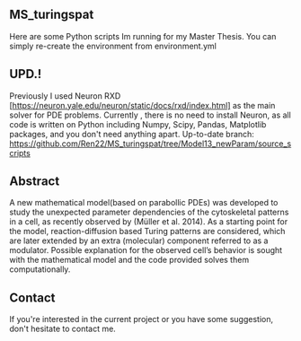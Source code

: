 ## MS_turingspat
Here are some Python scripts Im running for my Master Thesis. You can simply re-create the environment from environment.yml

## UPD.!
Previously I used Neuron RXD [https://neuron.yale.edu/neuron/static/docs/rxd/index.html] as the main solver for PDE problems. Currently , there is no need to install Neuron, as all code is written on Python including Numpy, Scipy, Pandas, Matplotlib packages, and you don't need anything apart.
Up-to-date branch: https://github.com/Ren22/MS_turingspat/tree/Model13_newParam/source_scripts

## Abstract 
A new mathematical model(based on parabollic PDEs) was developed to study the unexpected parameter dependencies of the cytoskeletal patterns in a cell, as recently observed by (Müller et al. 2014). As a starting point for the model, reaction-diffusion based Turing patterns are considered, which are later extended by an extra (molecular) component referred to as a modulator. Possible explanation for the observed cell’s behavior is sought with the mathematical model and the code provided solves them computationally.

## Contact
If you're interested in the current project or you have some suggestion, don't hesitate to contact me.
